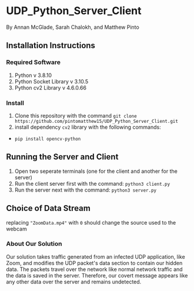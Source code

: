 # UDP_Python_Server_Client
By Annan McGlade, Sarah Chalokh, and Matthew Pinto 

## Installation Instructions

### Required Software
1. Python v 3.8.10
2. Python Socket Library v 3.10.5
3. Python cv2 Library v 4.6.0.66


### Install
1. Clone this repository with the command  ```git clone https://github.com/pintomatthew15/UDP_Python_Server_Client.git```
2. install dependency ```cv2``` library with the following commands:
- ```pip install opencv-python```


## Running the Server and Client
1. Open two seperate terminals (one for the client and another for the server)
2. Run the client server first with the command: ```python3 client.py```
3. Run the server next with the command: ```python3 server.py```

## Choice of Data Stream
replacing ```"ZoomData.mp4"``` with ```0``` should change the source used to the webcam 

### About Our Solution
Our solution takes traffic generated from an infected UDP application, like Zoom, and modifies the UDP packet's data section to contain our hidden data. The packets travel over the network like normal network traffic and the data is saved in the server. Therefore, our covert message appears like any other data over the server and remains undetected. 


